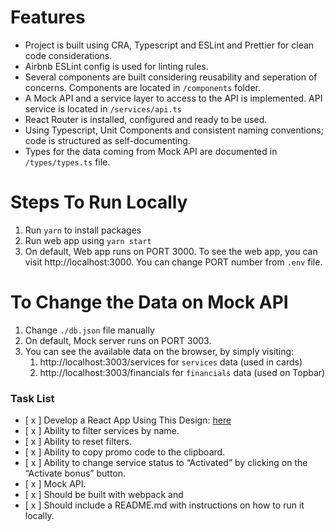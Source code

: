 # Features

- Project is built using CRA, Typescript and ESLint and Prettier for clean code considerations.
- Airbnb ESLint config is used for linting rules.
- Several components are built considering reusability and seperation of concerns. Components are located in `/components` folder.
- A Mock API and a service layer to access to the API is implemented. API service is located in `/services/api.ts`
- React Router is installed, configured and ready to be used.
- Using Typescript, Unit Components and consistent naming conventions; code is structured as self-documenting.
- Types for the data coming from Mock API are documented in `/types/types.ts` file.

# Steps To Run Locally

1. Run `yarn` to install packages
2. Run web app using `yarn start`
3. On default, Web app runs on PORT 3000. To see the web app, you can visit http://localhost:3000. You can change PORT number from `.env` file.

# To Change the Data on Mock API

1. Change `./db.json` file manually
2. On default, Mock server runs on PORT 3003.
3. You can see the available data on the browser, by simply visiting:
   1. http://localhost:3003/services for `services` data (used in cards)
   2. http://localhost:3003/financials for `financials` data (used on Topbar)

### Task List

- [ x ] Develop a React App Using This Design: [here](https://www.figma.com/file/6J7oriX3K4zPLF2lrhfIvJ/front-end-test-prototype)
- [ x ] Ability to filter services by name.
- [ x ] Ability to reset filters.
- [ x ] Ability to copy promo code to the clipboard.
- [ x ] Ability to change service status to “Activated” by clicking on the “Activate bonus” button.
- [ x ] Mock API.
- [ x ] Should be built with webpack and
- [ x ] Should include a README.md with instructions on how to run it locally.
